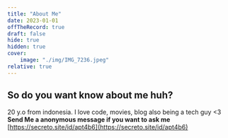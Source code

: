 ```yaml
---
title: "About Me"
date: 2023-01-01
offTheRecord: true
draft: false
hide: true
hidden: true
cover:
    image: "./img/IMG_7236.jpeg"
relative: true
---
```

## So do you want know about me huh?

20 y.o from indonesia. I love code, movies, blog also being a tech guy <3
**Send Me a anonymous message if you want to ask me**
[https://secreto.site/id/apt4b6](https://secreto.site/id/apt4b6)

